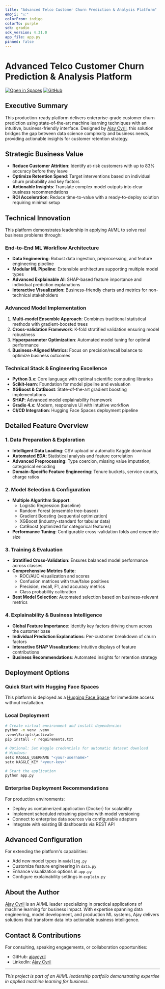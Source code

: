 ```yaml
---
title: "Advanced Telco Customer Churn Prediction & Analysis Platform"
emoji: "📈"
colorFrom: indigo
colorTo: purple
sdk: gradio
sdk_version: 4.31.0
app_file: app.py
pinned: false
---
```


# Advanced Telco Customer Churn Prediction & Analysis Platform

[![Open in Spaces](https://huggingface.co/datasets/huggingface/badges/raw/main/open-in-hf-spaces-md-dark.svg)](https://huggingface.co/spaces/ajaycyril/telcochurnzeroshot)
[![GitHub](https://img.shields.io/badge/view_on-GitHub-blue?logo=github)](https://github.com/ajaycyril/telcochurnzeroshot)

## Executive Summary

This production-ready platform delivers enterprise-grade customer churn prediction using state-of-the-art machine learning techniques with an intuitive, business-friendly interface. Designed by [Ajay Cyril](https://github.com/ajaycyril), this solution bridges the gap between data science complexity and business needs, providing actionable insights for customer retention strategy.

## Strategic Business Value

- **Reduce Customer Attrition**: Identify at-risk customers with up to 83% accuracy before they leave
- **Optimize Retention Spend**: Target interventions based on individual churn probability and key factors
- **Actionable Insights**: Translate complex model outputs into clear business recommendations
- **ROI Acceleration**: Reduce time-to-value with a ready-to-deploy solution requiring minimal setup

## Technical Innovation

This platform demonstrates leadership in applying AI/ML to solve real business problems through:

### End-to-End ML Workflow Architecture

- **Data Engineering**: Robust data ingestion, preprocessing, and feature engineering pipeline
- **Modular ML Pipeline**: Extensible architecture supporting multiple model types
- **Advanced Explainable AI**: SHAP-based feature importance and individual prediction explanations
- **Interactive Visualization**: Business-friendly charts and metrics for non-technical stakeholders

### Advanced Model Implementation

1. **Multi-model Ensemble Approach**: Combines traditional statistical methods with gradient-boosted trees
2. **Cross-validation Framework**: K-fold stratified validation ensuring model robustness
3. **Hyperparameter Optimization**: Automated model tuning for optimal performance
4. **Business-Aligned Metrics**: Focus on precision/recall balance to optimize business outcomes

### Technical Stack & Engineering Excellence

- **Python 3.x**: Core language with optimal scientific computing libraries
- **Scikit-learn**: Foundation for model pipeline and evaluation
- **XGBoost & CatBoost**: State-of-the-art gradient boosting implementations
- **SHAP**: Advanced model explainability framework
- **Gradio 4.x**: Modern, responsive UI with intuitive workflow
- **CI/CD Integration**: Hugging Face Spaces deployment pipeline

## Detailed Feature Overview

### 1. Data Preparation & Exploration

- **Intelligent Data Loading**: CSV upload or automatic Kaggle download
- **Automated EDA**: Statistical analysis and feature correlation
- **Advanced Preprocessing**: Type coercion, missing value imputation, categorical encoding
- **Domain-Specific Feature Engineering**: Tenure buckets, service counts, charge ratios

### 2. Model Selection & Configuration

- **Multiple Algorithm Support**:
  - Logistic Regression (baseline)
  - Random Forest (ensemble tree-based)
  - Gradient Boosting (sequential optimization)
  - XGBoost (industry-standard for tabular data)
  - CatBoost (optimized for categorical features)
- **Performance Tuning**: Configurable cross-validation folds and ensemble size

### 3. Training & Evaluation

- **Stratified Cross-Validation**: Ensures balanced model performance across classes
- **Comprehensive Metrics Suite**:
  - ROC/AUC visualization and scores
  - Confusion matrices with true/false positives
  - Precision, recall, F1, and accuracy metrics
  - Class probability calibration
- **Best Model Selection**: Automated selection based on business-relevant metrics

### 4. Explainability & Business Intelligence

- **Global Feature Importance**: Identify key factors driving churn across the customer base
- **Individual Prediction Explanations**: Per-customer breakdown of churn factors
- **Interactive SHAP Visualizations**: Intuitive displays of feature contributions
- **Business Recommendations**: Automated insights for retention strategy

## Deployment Options

### Quick Start with Hugging Face Spaces

This platform is deployed as a [Hugging Face Space](https://huggingface.co/spaces/ajaycyril/telcochurnzeroshot) for immediate access without installation.

### Local Deployment

```bash
# Create virtual environment and install dependencies
python -m venv .venv
.venv\Scripts\activate
pip install -r requirements.txt

# Optional: Set Kaggle credentials for automatic dataset download
# Windows:
setx KAGGLE_USERNAME "<your-username>"
setx KAGGLE_KEY "<your-key>"

# Start the application
python app.py
```

### Enterprise Deployment Recommendations

For production environments:
- Deploy as containerized application (Docker) for scalability
- Implement scheduled retraining pipeline with model versioning
- Connect to enterprise data sources via configurable adapters
- Integrate with existing BI dashboards via REST API

## Advanced Configuration

For extending the platform's capabilities:
- Add new model types in `modeling.py`
- Customize feature engineering in `data.py`
- Enhance visualization options in `app.py`
- Configure explainability settings in `explain.py`

## About the Author

[Ajay Cyril](https://github.com/ajaycyril) is an AI/ML leader specializing in practical applications of machine learning for business impact. With expertise spanning data engineering, model development, and production ML systems, Ajay delivers solutions that transform data into actionable business intelligence.

## Contact & Contributions

For consulting, speaking engagements, or collaboration opportunities:
- GitHub: [ajaycyril](https://github.com/ajaycyril)
- LinkedIn: [Ajay Cyril](https://linkedin.com/in/ajaycyril)

---

*This project is part of an AI/ML leadership portfolio demonstrating expertise in applied machine learning for business.*
